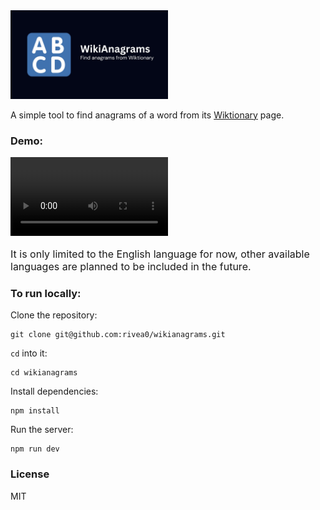 <img src="./public/img/wikianagrams-og.jpg" alt="Wikianagrams" width="50%" />

A simple tool to find anagrams of a word from its [Wiktionary](https://en.wiktionary.org/wiki/Wiktionary:Main_Page) page.

### Demo:

<video src=https://github.com/rivea0/wikianagrams/assets/58330360/9632106c-9710-4346-8683-dc758fd19d22 width="50%">
</video>

<br>

<p style="font-size: 16px;">It is only limited to the English language for now, other available languages are planned to be included in the future.</p>

### To run locally:

Clone the repository:

```console
git clone git@github.com:rivea0/wikianagrams.git
```

`cd` into it:

```console
cd wikianagrams
```

Install dependencies:

```console
npm install
```

Run the server:

```console
npm run dev
```

### License
MIT
